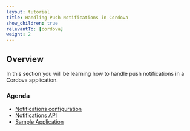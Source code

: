 ```yaml
---
layout: tutorial
title: Handling Push Notifications in Cordova
show_children: true
relevantTo: [cordova]
weight: 2
---
```


## Overview

In this section you will be learning how to handle push notifications in a Cordova application.

### Agenda
* [Notifications configuration](#notifications-configuration)
* [Notifications API](#notifications-api)
* [Sample Application](#sample-application)